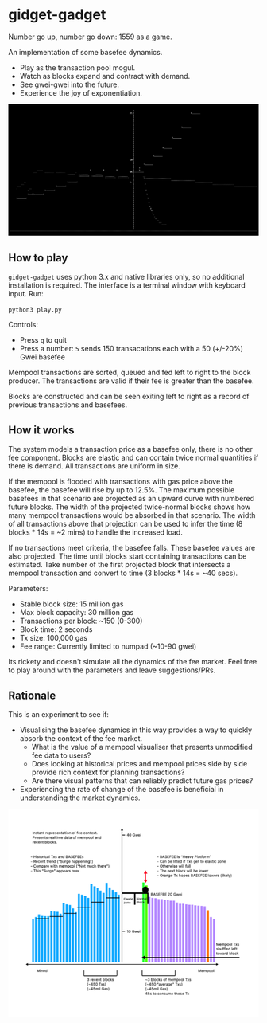 # gidget-gadget

Number go up, number go down: 1559 as a game.

An implementation of some basefee dynamics.

- Play as the transaction pool mogul.
- Watch as blocks expand and contract with demand.
- See gwei-gwei into the future.
- Experience the joy of exponentiation.

![preview](example.png)

## How to play

``gidget-gadget`` uses python 3.x and native libraries only, so no
additional installation is required. The interface is a terminal window
with keyboard input. Run:

``python3 play.py``

Controls:
- Press `q` to quit
- Press a number: `5` sends 150 transacations each with a 50 (+/-20%) Gwei basefee

Mempool transactions are sorted, queued and fed left to right to the block producer. The transactions are valid if their fee is greater than the basefee.

Blocks are constructed and can be seen exiting left to right as a record of previous transactions and basefees.

## How it works

The system models a transaction price as a basefee only, there is no other fee component. Blocks are elastic and can contain twice normal quantities if there is demand. All transactions are uniform in size.

If the mempool is flooded with transactions with gas price above the basefee, the basefee will rise by up to 12.5%. The maximum possible basefees in that scenario are projected as an upward curve with numbered future blocks. The width of the projected twice-normal blocks shows how many mempool transactions would be absorbed in that scenario. The width of all transactions above that projection can be used to infer the time (8 blocks * 14s = ~2 mins) to handle the increased load.

If no transactions meet criteria, the basefee falls. These basefee values are also projected. The time until blocks start containing transactions can be estimated. Take number of the first projected block that intersects a mempool transaction and convert to time (3 blocks * 14s = ~40 secs).

Parameters:
- Stable block size: 15 million gas
- Max block capacity: 30 million gas
- Transactions per block: ~150 (0-300)
- Block time: 2 seconds
- Tx size: 100,000 gas
- Fee range: Currently limited to numpad (~10-90 gwei)

Its rickety and doesn't simulate all the dynamics of the fee market. Feel free to play around with the parameters and leave suggestions/PRs.

## Rationale

This is an experiment to see if:
- Visualising the basefee dynamics in this way provides a way to quickly absorb the context of the fee market.
    - What is the value of a mempool visualiser that presents unmodified fee data to users?
    - Does looking at historical prices and mempool prices side by side provide rich context for planning transactions?
    - Are there visual patterns that can reliably predict future gas prices?
- Experiencing the rate of change of the basefee is beneficial in understanding the market dynamics.

![diagram](diagram.png)


